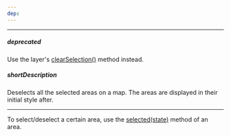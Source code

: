 ```yaml
---
dep: 
---
```

---
##### deprecated
Use the layer's [clearSelection()](/api-reference/20%20Data%20Visualization%20Widgets/dxVectorMap/7%20Map%20Elements/Layer/3%20Methods/clearSelection().md '/Documentation/ApiReference/Data_Visualization_Widgets/dxVectorMap/Map_Elements/Layer/Methods/#clearSelection') method instead.

##### shortDescription
Deselects all the selected areas on a map. The areas are displayed in their initial style after.

---
To select/deselect a certain area, use the [selected(state)](/api-reference/20%20Data%20Visualization%20Widgets/dxVectorMap/7%20Map%20Elements/Area/3%20Methods/selected(state).md '/Documentation/ApiReference/Data_Visualization_Widgets/dxVectorMap/Map_Elements/Area/Methods/#selectedstate') method of an area.